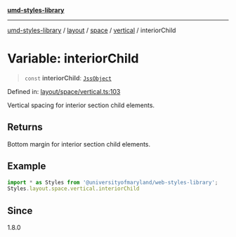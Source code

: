 [**umd-styles-library**](../../../../../../README.md)

***

[umd-styles-library](../../../../../../modules.md) / [layout](../../../../../README.md) / [space](../../../README.md) / [vertical](../README.md) / interiorChild

# Variable: interiorChild

> `const` **interiorChild**: [`JssObject`](../../../../../../utilities/namespaces/transform/type-aliases/JssObject.md)

Defined in: [layout/space/vertical.ts:103](https://github.com/UMD-Digital/design-system/blob/8021d9898368f604bce452fe4dde6fae3a0578fd/packages/styles/source/layout/space/vertical.ts#L103)

Vertical spacing for interior section child elements.

## Returns

Bottom margin for interior section child elements.

## Example

```typescript
import * as Styles from '@universityofmaryland/web-styles-library';
Styles.layout.space.vertical.interiorChild
```

## Since

1.8.0
